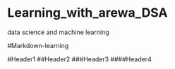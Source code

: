 # Learning_with_arewa_DSA
data science and machine learning

#Markdown-learning

#Header1
##Header2
###Header3
####Header4
